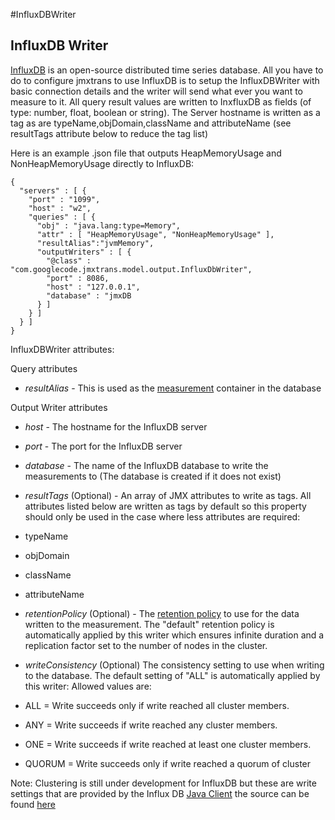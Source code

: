 #InfluxDBWriter

## InfluxDB Writer

[InfluxDB](http://graphite.wikidot.com/) is an open-source distributed time series database. All you have to do to configure jmxtrans to use InfluxDB is to setup the InfluxDBWriter with basic connection details and the writer will send what ever you want to measure to it.
All query result values are written to InxfluxDB as fields (of type: number, float, boolean or string). The Server hostname is written as a tag as are typeName,objDomain,className and attributeName (see resultTags attribute below to reduce the tag list)

Here is an example .json file that outputs HeapMemoryUsage and NonHeapMemoryUsage directly to InfluxDB:

```
{
  "servers" : [ {
    "port" : "1099",
    "host" : "w2",
    "queries" : [ {
      "obj" : "java.lang:type=Memory",
      "attr" : [ "HeapMemoryUsage", "NonHeapMemoryUsage" ],
      "resultAlias":"jvmMemory",
      "outputWriters" : [ {
        "@class" : "com.googlecode.jmxtrans.model.output.InfluxDbWriter",
        "port" : 8086,
        "host" : "127.0.0.1",
        "database" : "jmxDB
      } ]
    } ]
  } ]
}
```

InfluxDBWriter attributes:

Query attributes
* *resultAlias* - This is used as the [measurement](https://influxdb.com/docs/v0.9/concepts/key_concepts.html#measurement) container in the database

Output Writer attributes
* *host* - The hostname for the InfluxDB server
* *port* - The port for the InfluxDB server
* *database* - The name of the InfluxDB database to write the measurements to (The database is created if it    does not exist)

* *resultTags* (Optional) - An array of JMX attributes to write as tags. All attributes listed below are written as tags by default so this property should only be used in the case where less attributes are required:

 * typeName
 * objDomain
 * className
 * attributeName

* *retentionPolicy* (Optional) - The [retention policy](https://influxdb.com/docs/v0.9/concepts/key_concepts.html#retention-policy") to use for the data written to the measurement. The "default" retention policy is automatically applied by this writer which ensures infinite duration and a replication factor set to the number of nodes in the cluster.

* *writeConsistency* (Optional) The consistency setting to use when writing to the database. The default setting of "ALL" is automatically applied by this writer: Allowed values are:

 * ALL = Write succeeds only if write reached all cluster members.
 * ANY = Write succeeds if write reached any cluster members.
 * ONE = Write succeeds if write reached at least one cluster members.
 * QUORUM = Write succeeds only if write reached a quorum of cluster

Note: Clustering is still under development for InfluxDB but these are write settings that are provided by the Influx DB [Java Client](https://github.com/influxdb/influxdb-java) the source can be found [here](https://github.com/influxdb/influxdb-java/blob/ee202ea5a55c1073d84e5eaf00c672076f204f65/src/main/java/org/influxdb/InfluxDB.java)
